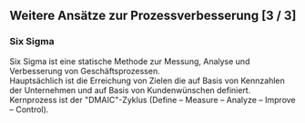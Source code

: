 ## Weitere Ansätze zur Prozessverbesserung [3 / 3]

### Six Sigma

Six Sigma ist eine statische Methode zur Messung, Analyse und Verbesserung von Geschäftsprozessen. <br/>
Hauptsächlich ist die Erreichung von Zielen die auf Basis von Kennzahlen der Unternehmen und auf Basis von Kundenwünschen definiert. <br/>
Kernprozess ist der "DMAIC"-Zyklus (Define – Measure – Analyze – Improve – Control).